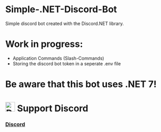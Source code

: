 # Simple-.NET-Discord-Bot
Simple discord bot created with the Discord.NET library. 

# Work in progress:
- Application Commands  (Slash-Commands)
- Storing the discord bot token in a seperate .env file

# Be aware that this bot uses .NET 7!

# <img src="https://assets-global.website-files.com/6257adef93867e50d84d30e2/636e0a6a49cf127bf92de1e2_icon_clyde_blurple_RGB.png" alt="Discord Icon" width="30"/>   Support Discord
### [Discord](https://dsc.gg/edulu)

